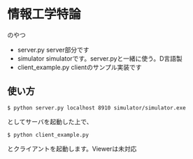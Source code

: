 # 情報工学特論

のやつ

- server.py   server部分です
- simulator   simulatorです。server.pyと一緒に使う。D言語製
- client\_example.py   clientのサンプル実装です

## 使い方

```
$ python server.py localhost 8910 simulator/simulator.exe
```

としてサーバを起動した上で、

```
$ python client_example.py
```

とクライアントを起動します。Viewerは未対応
